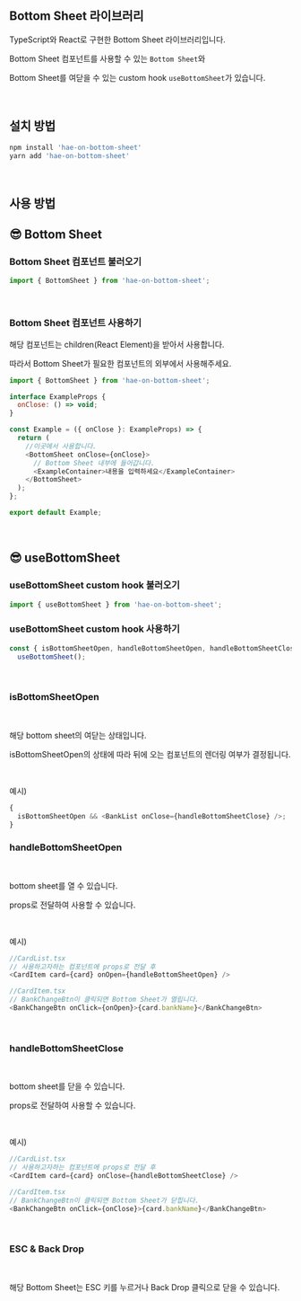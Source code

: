 ## Bottom Sheet 라이브러리

TypeScript와 React로 구현한 Bottom Sheet 라이브러리입니다.

Bottom Sheet 컴포넌트를 사용할 수 있는 `Bottom Sheet`와

Bottom Sheet를 여닫을 수 있는 custom hook `useBottomSheet`가 있습니다.

<br />

## 설치 방법

```js
npm install 'hae-on-bottom-sheet'
yarn add 'hae-on-bottom-sheet'
```

<br />

## 사용 방법

## 😎 Bottom Sheet

### Bottom Sheet 컴포넌트 불러오기

```js
import { BottomSheet } from 'hae-on-bottom-sheet';
```

<br />

### Bottom Sheet 컴포넌트 사용하기

해당 컴포넌트는 children(React Element)을 받아서 사용합니다.

따라서 Bottom Sheet가 필요한 컴포넌트의 외부에서 사용해주세요.

```js
import { BottomSheet } from 'hae-on-bottom-sheet';

interface ExampleProps {
  onClose: () => void;
}

const Example = ({ onClose }: ExampleProps) => {
  return (
    //이곳에서 사용합니다.
    <BottomSheet onClose={onClose}>
      // Bottom Sheet 내부에 들어갑니다.
      <ExampleContainer>내용을 입력하세요</ExampleContainer>
    </BottomSheet>
  );
};

export default Example;
```

<br />
 
## 😎 useBottomSheet

### useBottomSheet custom hook 불러오기

```js
import { useBottomSheet } from 'hae-on-bottom-sheet';
```

### useBottomSheet custom hook 사용하기

```js
const { isBottomSheetOpen, handleBottomSheetOpen, handleBottomSheetClose } =
  useBottomSheet();
```

<br />

### isBottomSheetOpen

<br />

해당 bottom sheet의 여닫는 상태입니다.

isBottomSheetOpen의 상태에 따라 뒤에 오는 컴포넌트의 렌더링 여부가 결정됩니다.

<br />

예시)

```javascript
{
  isBottomSheetOpen && <BankList onClose={handleBottomSheetClose} />;
}
```

### handleBottomSheetOpen

<br />

bottom sheet를 열 수 있습니다.

props로 전달하여 사용할 수 있습니다.

<br />

예시)

```javascript
//CardList.tsx
// 사용하고자하는 컴포넌트에 props로 전달 후
<CardItem card={card} onOpen={handleBottomSheetOpen} />

//CardItem.tsx
// BankChangeBtn이 클릭되면 Bottom Sheet가 열립니다.
<BankChangeBtn onClick={onOpen}>{card.bankName}</BankChangeBtn>
```

<br />

### handleBottomSheetClose

<br />

bottom sheet를 닫을 수 있습니다.

props로 전달하여 사용할 수 있습니다.

<br />

예시)

```javascript
//CardList.tsx
// 사용하고자하는 컴포넌트에 props로 전달 후
<CardItem card={card} onClose={handleBottomSheetClose} />

//CardItem.tsx
// BankChangeBtn이 클릭되면 Bottom Sheet가 닫힙니다.
<BankChangeBtn onClick={onClose}>{card.bankName}</BankChangeBtn>
```

<br />

### ESC & Back Drop

<br />

해당 Bottom Sheet는 ESC 키를 누르거나 Back Drop 클릭으로 닫을 수 있습니다.
